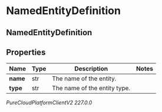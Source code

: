 # NamedEntityDefinition

## NamedEntityDefinition

## Properties

|Name | Type | Description | Notes|
|------------ | ------------- | ------------- | -------------|
| **name** | str | The name of the entity. | |
| **type** | str | The name of the entity type. | |



_PureCloudPlatformClientV2 227.0.0_
